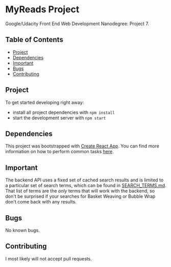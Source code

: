 ﻿# MyReads Project
Google/Udacity Front End Web Development Nanodegree: Project 7.

## Table of Contents

* [Project](#project)
* [Dependencies](#dependencies)
* [Important](#important)
* [Bugs](#bugs)
* [Contributing](#contributing)

## Project

To get started developing right away:

* install all project dependencies with `npm install`
* start the development server with `npm start`

## Dependencies


This project was bootstrapped with [Create React App](https://github.com/facebookincubator/create-react-app). You can find more information on how to perform common tasks [here](https://github.com/facebookincubator/create-react-app/blob/master/packages/react-scripts/template/README.md).


## Important

The backend API uses a fixed set of cached search results and is limited to a particular set of search terms, which can be found in [SEARCH_TERMS.md](SEARCH_TERMS.md). That list of terms are the _only_ terms that will work with the backend, so don't be surprised if your searches for Basket Weaving or Bubble Wrap don't come back with any results.

## Bugs

No known bugs.

## Contributing

I most likely will not accept pull requests.
